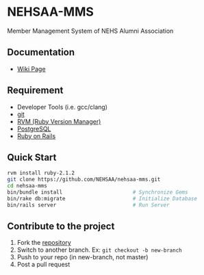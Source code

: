 NEHSAA-MMS
==========

Member Management System of NEHS Alumni Association

## Documentation

- [Wiki Page](https://github.com/NEHSAA/nehsaa-mms/wiki)

## Requirement

- Developer Tools (i.e. gcc/clang)
- [git](http://git-scm.com)
- [RVM (Ruby Version Manager)](https://rvm.io)
- [PostgreSQL](http://www.postgresql.org)
- [Ruby on Rails](http://guides.rubyonrails.org)

## Quick Start

```sh
rvm install ruby-2.1.2
git clone https://github.com/NEHSAA/nehsaa-mms.git
cd nehsaa-mms
bin/bundle install                       # Synchronize Gems
bin/rake db:migrate                      # Initialize Database
bin/rails server                         # Run Server
```

## Contribute to the project

1. Fork the [repository](https://github.com/NEHSAA/nehsaa-mms)
2. Switch to another branch. Ex: `git checkout -b new-branch`
3. Push to your repo (in new-branch, not master)
4. Post a pull request
